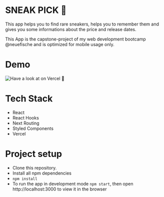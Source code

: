 # SNEAK PICK 👟

This app helps you to find rare sneakers, helps you to remember them and gives you some informations about the price
and release dates.

This App is the capstone-project of my web development bootcamp @neuefische and is optimized for mobile usage only.




# Demo

![Have a look at on Vercel 👀]([https://capstone-project-khaki.vercel.app/])


# Tech Stack
- React
- React Hooks
- Next Routing
- Styled Components
- Vercel

# Project setup

- Clone this repository.
- Install all npm dependencies
- `npm install`
- To run the app in development mode `npm start`, then open http://localhost:3000 to view it in the browser


